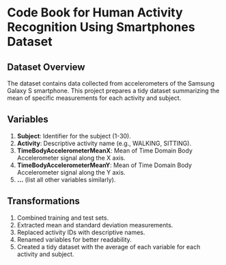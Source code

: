 # Code Book for Human Activity Recognition Using Smartphones Dataset

## Dataset Overview
The dataset contains data collected from accelerometers of the Samsung Galaxy S smartphone. This project prepares a tidy dataset summarizing the mean of specific measurements for each activity and subject.

## Variables
1. **Subject**: Identifier for the subject (1-30).
2. **Activity**: Descriptive activity name (e.g., WALKING, SITTING).
3. **TimeBodyAccelerometerMeanX**: Mean of Time Domain Body Accelerometer signal along the X axis.
4. **TimeBodyAccelerometerMeanY**: Mean of Time Domain Body Accelerometer signal along the Y axis.
5. **...** (list all other variables similarly).

## Transformations
1. Combined training and test sets.
2. Extracted mean and standard deviation measurements.
3. Replaced activity IDs with descriptive names.
4. Renamed variables for better readability.
5. Created a tidy dataset with the average of each variable for each activity and subject.
